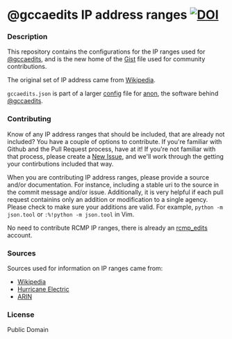 # @gccaedits IP address ranges [![DOI](https://zenodo.org/badge/DOI/10.5281/zenodo.155374.svg)](https://doi.org/10.5281/zenodo.155374)

### Description

This repository contains the configurations for the IP ranges used for [@gccaedits](http://twitter.com/gccaedits), and is the new home of the [Gist](https://gist.github.com/ruebot/605426d052168156ba37) file used for community contributions.

The original set of IP address came from [Wikipedia](https://en.wikipedia.org/wiki/Wikipedia:Blocking_IP_addresses).

`gccaedits.json` is part of a larger [config](https://github.com/edsu/anon/blob/master/config.json.template) file for [anon](https://github.com/edsu/anon), the software behind [@gccaedits](http://twitter.com/gccaedits).

### Contributing

Know of any IP address ranges that should be included, that are already not included? You have a couple of options to contribute. If you're familiar with Github and the Pull Request process, have at it! If you're not familiar with that process, please create a [New Issue](https://github.com/ruebot/gccaedits-ip-address-ranges/issues/new), and we'll work through the getting your contirbutions included that way.

When you are contributing IP address ranges, please provide a source and/or documentation. For instance, including a stable uri to the source in the commit message and/or issue. Additionally, it is very helpful if each pull request containins only an addition or modification to a single agency. Please check to make sure your additions are valid. For example, `python -m json.tool` or `:%!python -m json.tool` in Vim.

No need to contribute RCMP IP ranges, there is already an [rcmp_edits](https://twitter.com/rcmp_edits) account.

### Sources

Sources used for information on IP ranges came from:

* [Wikipedia](https://en.wikipedia.org/wiki/Wikipedia:Blocking_IP_addresses)
* [Hurricane Electric](https://bgp.he.net/)
* [ARIN](https://whois.arin.net/ui)

### License

Public Domain
